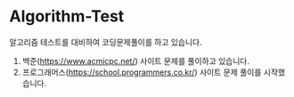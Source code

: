# Algorithm-Test
 
알고리즘 테스트를 대비하여 코딩문제풀이를 하고 있습니다.  
  
1. 백준(https://www.acmicpc.net/) 사이트 문제를 풀이하고 있습니다.  
2. 프로그래머스(https://school.programmers.co.kr/) 사이트 문제 풀이를 시작했습니다.  
